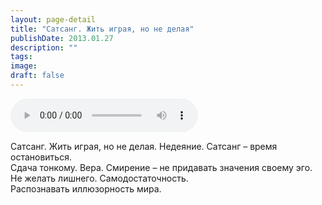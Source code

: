 ```yaml
---
layout: page-detail
title: "Сатсанг. Жить играя, но не делая"
publishDate: 2013.01.27
description: ""
tags:
image:
draft: false
---
```


<audio title="2013.01.27 - Сатсанг. Жить играя, но не делая.mp3" src="/upload/iblock/d47/d47281e7808b2bc9eb4133bda3bcfcc4.mp3" controls=""></audio>

 Сатсанг. Жить играя, но не делая. Недеяние. Сатсанг – время остановиться.  
 Сдача тонкому. Вера. Смирение – не придавать значения своему эго.  
 Не желать лишнего. Самодостаточность.  
 Распознавать иллюзорность мира. 

  
